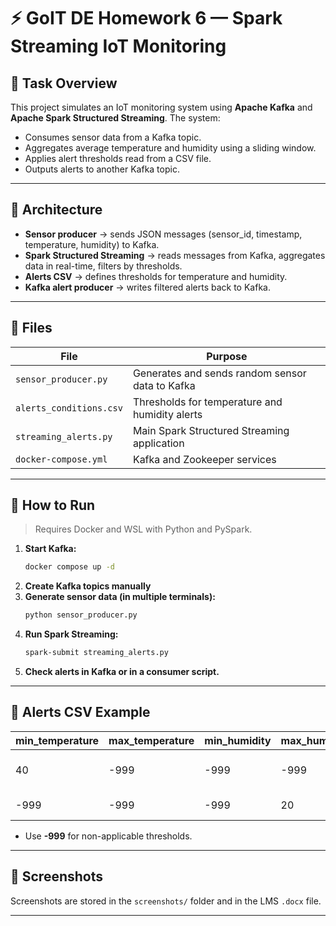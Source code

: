 # ⚡️ GoIT DE Homework 6 — Spark Streaming IoT Monitoring

## 📘 Task Overview

This project simulates an IoT monitoring system using **Apache Kafka** and **Apache Spark Structured Streaming**. The system:

- Consumes sensor data from a Kafka topic.
- Aggregates average temperature and humidity using a sliding window.
- Applies alert thresholds read from a CSV file.
- Outputs alerts to another Kafka topic.

---

## 🧱 Architecture

- **Sensor producer** → sends JSON messages (sensor_id, timestamp, temperature, humidity) to Kafka.
- **Spark Structured Streaming** → reads messages from Kafka, aggregates data in real-time, filters by thresholds.
- **Alerts CSV** → defines thresholds for temperature and humidity.
- **Kafka alert producer** → writes filtered alerts back to Kafka.

---

## 📂 Files

| File                    | Purpose                                         |
| ----------------------- | ----------------------------------------------- |
| `sensor_producer.py`    | Generates and sends random sensor data to Kafka |
| `alerts_conditions.csv` | Thresholds for temperature and humidity alerts  |
| `streaming_alerts.py`   | Main Spark Structured Streaming application     |
| `docker-compose.yml`    | Kafka and Zookeeper services                    |

---

## 🚀 How to Run

> Requires Docker and WSL with Python and PySpark.

1. **Start Kafka:**
   ```bash
   docker compose up -d
   ```
2. **Create Kafka topics manually**
3. **Generate sensor data (in multiple terminals):**
   ```bash
   python sensor_producer.py
   ```
4. **Run Spark Streaming:**
   ```bash
   spark-submit streaming_alerts.py
   ```
5. **Check alerts in Kafka or in a consumer script.**

---

## 📝 Alerts CSV Example

| min_temperature | max_temperature | min_humidity | max_humidity | alert_code | alert_message             |
| --------------- | --------------- | ------------ | ------------ | ---------- | ------------------------- |
| 40              | -999            | -999         | -999         | T001       | "High temperature alert!" |
| -999            | -999            | -999         | 20           | H002       | "Low humidity alert!"     |

- Use **-999** for non-applicable thresholds.

---

## 📸 Screenshots

Screenshots are stored in the `screenshots/` folder and in the LMS `.docx` file.

---
